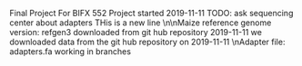 Final Project For BIFX 552
Project started 2019-11-11
TODO: ask sequencing center about adapters
THis is a new line
\n\nMaize reference genome version: refgen3
downloaded from git hub repository 2019-11-11
we downloaded data from the git hub repository on 2019-11-11
\nAdapter file: adapters.fa
working in branches
